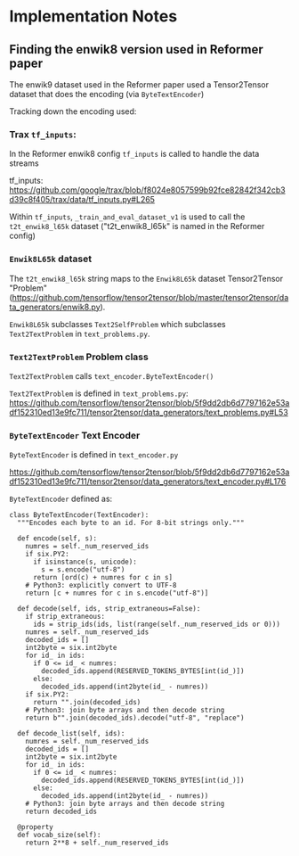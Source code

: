 # Implementation Notes

## Finding the enwik8 version used in Reformer paper

The enwik9 dataset used in the Reformer paper used a Tensor2Tensor dataset that does the encoding (via `ByteTextEncoder`)

Tracking down the encoding used:

### Trax `tf_inputs`:
In the Reformer enwik8 config `tf_inputs` is called to handle the data streams

tf_inputs:
https://github.com/google/trax/blob/f8024e8057599b92fce82842f342cb3d39c8f405/trax/data/tf_inputs.py#L265

Within `tf_inputs`, `_train_and_eval_dataset_v1` is used to call the `t2t_enwik8_l65k` dataset ("t2t_enwik8_l65k" is named in the Reformer config)

### `Enwik8L65k` dataset
The `t2t_enwik8_l65k` string maps to the `Enwik8L65k` dataset Tensor2Tensor "Problem" (https://github.com/tensorflow/tensor2tensor/blob/master/tensor2tensor/data_generators/enwik8.py). 

`Enwik8L65k` subclasses `Text2SelfProblem` which subclasses `Text2TextProblem` in `text_problems.py`.

### `Text2TextProblem` Problem class

`Text2TextProblem` calls `text_encoder.ByteTextEncoder()`

`Text2TextProblem` is defined in `text_problems.py`: https://github.com/tensorflow/tensor2tensor/blob/5f9dd2db6d7797162e53adf152310ed13e9fc711/tensor2tensor/data_generators/text_problems.py#L53

### `ByteTextEncoder` Text Encoder

`ByteTextEncoder` is defined in `text_encoder.py`

https://github.com/tensorflow/tensor2tensor/blob/5f9dd2db6d7797162e53adf152310ed13e9fc711/tensor2tensor/data_generators/text_encoder.py#L176

`ByteTextEncoder` defined as:

```
class ByteTextEncoder(TextEncoder):
  """Encodes each byte to an id. For 8-bit strings only."""

  def encode(self, s):
    numres = self._num_reserved_ids
    if six.PY2:
      if isinstance(s, unicode):
        s = s.encode("utf-8")
      return [ord(c) + numres for c in s]
    # Python3: explicitly convert to UTF-8
    return [c + numres for c in s.encode("utf-8")]

  def decode(self, ids, strip_extraneous=False):
    if strip_extraneous:
      ids = strip_ids(ids, list(range(self._num_reserved_ids or 0)))
    numres = self._num_reserved_ids
    decoded_ids = []
    int2byte = six.int2byte
    for id_ in ids:
      if 0 <= id_ < numres:
        decoded_ids.append(RESERVED_TOKENS_BYTES[int(id_)])
      else:
        decoded_ids.append(int2byte(id_ - numres))
    if six.PY2:
      return "".join(decoded_ids)
    # Python3: join byte arrays and then decode string
    return b"".join(decoded_ids).decode("utf-8", "replace")

  def decode_list(self, ids):
    numres = self._num_reserved_ids
    decoded_ids = []
    int2byte = six.int2byte
    for id_ in ids:
      if 0 <= id_ < numres:
        decoded_ids.append(RESERVED_TOKENS_BYTES[int(id_)])
      else:
        decoded_ids.append(int2byte(id_ - numres))
    # Python3: join byte arrays and then decode string
    return decoded_ids

  @property
  def vocab_size(self):
    return 2**8 + self._num_reserved_ids

```
